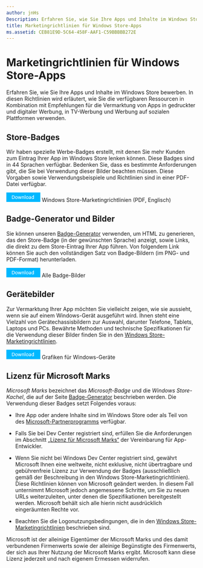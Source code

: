 ```yaml
---
author: jnHs
Description: Erfahren Sie, wie Sie Ihre Apps und Inhalte im Windows Store bewerben. In diesen Richtlinien wird erläutert, wie Sie die verfügbaren Ressourcen in Kombination mit Empfehlungen für die Vermarktung von Apps in gedruckter und digitaler Werbung, in TV-Werbung und Werbung auf sozialen Plattformen verwenden.
title: Marketingrichtlinien für Windows Store-Apps
ms.assetid: CEB81E9D-5C64-458F-AAF1-C59BBBBB272E
---
```


# Marketingrichtlinien für Windows Store-Apps

Erfahren Sie, wie Sie Ihre Apps und Inhalte im Windows Store bewerben. In diesen Richtlinien wird erläutert, wie Sie die verfügbaren Ressourcen in Kombination mit Empfehlungen für die Vermarktung von Apps in gedruckter und digitaler Werbung, in TV-Werbung und Werbung auf sozialen Plattformen verwenden.

## Store-Badges

Wir haben spezielle Werbe-Badges erstellt, mit denen Sie mehr Kunden zum Eintrag Ihrer App im Windows Store lenken können. Diese Badges sind in 44 Sprachen verfügbar. Bedenken Sie, dass es bestimmte Anforderungen gibt, die Sie bei Verwendung dieser Bilder beachten müssen. Diese Vorgaben sowie Verwendungsbeispiele und Richtlinien sind in einer PDF-Datei verfügbar.

[
              ![Schaltfläche „Herunterladen“](images/downloadbutton.png)](http://go.microsoft.com/fwlink/p/?LinkId=529769) Windows Store-Marketingrichtlinien (PDF, Englisch)

## Badge-Generator und Bilder

Sie können unseren [Badge-Generator](http://go.microsoft.com/fwlink/p/?LinkID=534236) verwenden, um HTML zu generieren, das den Store-Badge (in der gewünschten Sprache) anzeigt, sowie Links, die direkt zu dem Store-Eintrag Ihrer App führen. Von folgendem Link können Sie auch den vollständigen Satz von Badge-Bildern (im PNG- und PDF-Format) herunterladen.

[
              ![Schaltfläche „Herunterladen“](images/downloadbutton.png)](http://go.microsoft.com/fwlink/p/?LinkId=529771) Alle Badge-Bilder

## Gerätebilder

Zur Vermarktung Ihrer App möchten Sie vielleicht zeigen, wie sie aussieht, wenn sie auf einem Windows-Gerät ausgeführt wird. Ihnen steht eine Vielzahl von Gerätechassisbildern zur Auswahl, darunter Telefone, Tablets, Laptops und PCs. Bewährte Methoden und technische Spezifikationen für die Verwendung dieser Bilder finden Sie in den [Windows Store-Marketingrichtlinien](http://go.microsoft.com/fwlink/p/?LinkId=529769).

[
              ![Schaltfläche „Herunterladen“](images/downloadbutton.png)](https://go.microsoft.com/fwlink/p/?LinkId=533057) Grafiken für Windows-Geräte

## Lizenz für Microsoft Marks

*Microsoft Marks* bezeichnet das *Microsoft-Badge* und die *Windows Store-Kachel*, die auf der Seite [Badge-Generator](http://go.microsoft.com/fwlink/p/?LinkID=534236) beschrieben werden. Die Verwendung dieser Badges setzt Folgendes voraus:

-   Ihre App oder andere Inhalte sind im Windows Store oder als Teil von des [Microsoft-Partnerprogramms](http://go.microsoft.com/fwlink/p/?LinkId=624463) verfügbar.

-   Falls Sie bei Dev Center registriert sind, erfüllen Sie die Anforderungen im Abschnitt [„Lizenz für Microsoft Marks“](https://msdn.microsoft.com/library/windows/apps/hh694058.aspx#license_to_mark) der Vereinbarung für App-Entwickler.

-   Wenn Sie nicht bei Windows Dev Center registriert sind, gewährt Microsoft Ihnen eine weltweite, nicht exklusive, nicht übertragbare und gebührenfreie Lizenz zur Verwendung der Badges (ausschließlich gemäß der Beschreibung in den Windows Store-Marketingrichtlinien). Diese Richtlinien können von Microsoft geändert werden. In diesem Fall unternimmt Microsoft jedoch angemessene Schritte, um Sie zu neuen URLs weiterzuleiten, unter denen die Spezifikationen bereitgestellt werden. Microsoft behält sich alle hierin nicht ausdrücklich eingeräumten Rechte vor.

-   Beachten Sie die Logonutzungsbedingungen, die in den [Windows Store-Marketingrichtlinien](http://go.microsoft.com/fwlink/p/?LinkId=529769) beschrieben sind.

Microsoft ist der alleinige Eigentümer der Microsoft Marks und des damit verbundenen Firmenwerts sowie der alleinige Begünstigte des Firmenwerts, der sich aus Ihrer Nutzung der Microsoft Marks ergibt. Microsoft kann diese Lizenz jederzeit und nach eigenem Ermessen widerrufen.

 

 






<!--HONumber=May16_HO2-->


